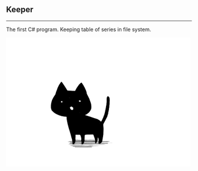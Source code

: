 ## Keeper
<hr>
The first C# program. Keeping table of series in file system.

![Kitty](https://raw.githubusercontent.com/DragonWAR26rus/Keeper/master/ANIMADATER3000/Resources/Favim.com-2002565.png)